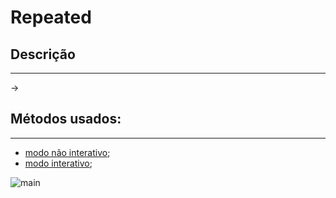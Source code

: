 # Repeated

## Descrição ##
-------------------------
-> 

## Métodos usados: ##
-------------------------

* [modo não interativo](modoNaoInterativo.md);
* [modo interativo](modoInterativo.md);

![main](Imagens/main.png)